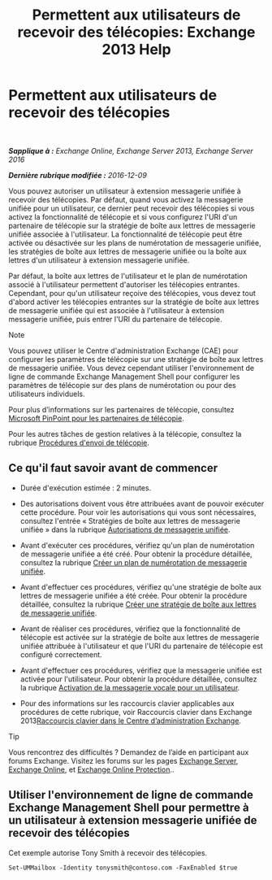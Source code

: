 ﻿---
title: 'Permettent aux utilisateurs de recevoir des télécopies: Exchange 2013 Help'
TOCTitle: Permettent aux utilisateurs de recevoir des télécopies
ms:assetid: a0505001-aac0-41ef-824f-76e5e56d7675
ms:mtpsurl: https://technet.microsoft.com/fr-fr/library/Bb201712(v=EXCHG.150)
ms:contentKeyID: 52057142
ms.date: 05/23/2018
mtps_version: v=EXCHG.150
ms.translationtype: MT
---

# Permettent aux utilisateurs de recevoir des télécopies

 

_**Sapplique à :** Exchange Online, Exchange Server 2013, Exchange Server 2016_

_**Dernière rubrique modifiée :** 2016-12-09_

Vous pouvez autoriser un utilisateur à extension messagerie unifiée à recevoir des télécopies. Par défaut, quand vous activez la messagerie unifiée pour un utilisateur, ce dernier peut recevoir des télécopies si vous activez la fonctionnalité de télécopie et si vous configurez l'URI d'un partenaire de télécopie sur la stratégie de boîte aux lettres de messagerie unifiée associée à l'utilisateur. La fonctionnalité de télécopie peut être activée ou désactivée sur les plans de numérotation de messagerie unifiée, les stratégies de boîte aux lettres de messagerie unifiée ou la boîte aux lettres d'un utilisateur à extension messagerie unifiée.

Par défaut, la boîte aux lettres de l'utilisateur et le plan de numérotation associé à l'utilisateur permettent d'autoriser les télécopies entrantes. Cependant, pour qu'un utilisateur reçoive des télécopies, vous devez tout d'abord activer les télécopies entrantes sur la stratégie de boîte aux lettres de messagerie unifiée qui est associée à l'utilisateur à extension messagerie unifiée, puis entrer l'URI du partenaire de télécopie.

> [!NOTE]
> Vous pouvez utiliser le Centre d'administration Exchange (CAE) pour configurer les paramètres de télécopie sur une stratégie de boîte aux lettres de messagerie unifiée. Vous devez cependant utiliser l'environnement de ligne de commande Exchange Management Shell pour configurer les paramètres de télécopie sur des plans de numérotation ou pour des utilisateurs individuels.


Pour plus d’informations sur les partenaires de télécopie, consultez [Microsoft PinPoint pour les partenaires de télécopie](https://go.microsoft.com/fwlink/?linkid=190238).

Pour les autres tâches de gestion relatives à la télécopie, consultez la rubrique [Procédures d'envoi de télécopie](faxing-procedures-exchange-2013-help.md).

## Ce qu'il faut savoir avant de commencer

  - Durée d'exécution estimée : 2 minutes.

  - Des autorisations doivent vous être attribuées avant de pouvoir exécuter cette procédure. Pour voir les autorisations qui vous sont nécessaires, consultez l'entrée « Stratégies de boîte aux lettres de messagerie unifiée » dans la rubrique [Autorisations de messagerie unifiée](unified-messaging-permissions-exchange-2013-help.md).

  - Avant d'exécuter ces procédures, vérifiez qu'un plan de numérotation de messagerie unifiée a été créé. Pour obtenir la procédure détaillée, consultez la rubrique [Créer un plan de numérotation de messagerie unifiée](create-a-um-dial-plan-exchange-2013-help.md).

  - Avant d'effectuer ces procédures, vérifiez qu'une stratégie de boîte aux lettres de messagerie unifiée a été créée. Pour obtenir la procédure détaillée, consultez la rubrique [Créer une stratégie de boîte aux lettres de messagerie unifiée](create-a-um-mailbox-policy-exchange-2013-help.md).

  - Avant de réaliser ces procédures, vérifiez que la fonctionnalité de télécopie est activée sur la stratégie de boîte aux lettres de messagerie unifiée attribuée à l'utilisateur et que l'URI du partenaire de télécopie est configuré correctement.

  - Avant d'effectuer ces procédures, vérifiez que la messagerie unifiée est activée pour l'utilisateur. Pour obtenir la procédure détaillée, consultez la rubrique [Activation de la messagerie vocale pour un utilisateur](enable-a-user-for-voice-mail-exchange-2013-help.md).

  - Pour des informations sur les raccourcis clavier applicables aux procédures de cette rubrique, voir Raccourcis clavier dans Exchange 2013[Raccourcis clavier dans le Centre d’administration Exchange](keyboard-shortcuts-in-the-exchange-admin-center-exchange-online-protection-help.md).

> [!TIP]
> Vous rencontrez des difficultés ? Demandez de l’aide en participant aux forums Exchange. Visitez les forums sur les pages <a href="https://go.microsoft.com/fwlink/p/?linkid=60612">Exchange Server</a>, <a href="https://go.microsoft.com/fwlink/p/?linkid=267542">Exchange Online</a>, et <a href="https://go.microsoft.com/fwlink/p/?linkid=285351">Exchange Online Protection</a>..


## Utiliser l'environnement de ligne de commande Exchange Management Shell pour permettre à un utilisateur à extension messagerie unifiée de recevoir des télécopies

Cet exemple autorise Tony Smith à recevoir des télécopies.

    Set-UMMailbox -Identity tonysmith@contoso.com -FaxEnabled $true

